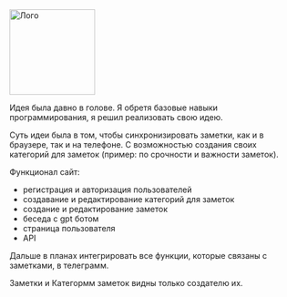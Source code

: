<img src="https://github.com/gInnaro/iToDo/assets/106085169/0f62d525-0f03-4ab4-9677-389e11e390f0" alt="Лого" width="150">

Идея была давно в голове. Я обретя базовые навыки программирования, я решил реализовать свою идею.

Суть идеи была в том, чтобы синхронизировать заметки, как и в браузере, так и на телефоне. С возможностью создания своих категорий для заметок (пример: по срочности и важности заметок). 

Функционал сайт:
- регистрация и авторизация пользователей
- создавание и редактирование категорий для заметок
- создание и редактирование заметок
- беседа с gpt ботом
- страница пользователя
- API

Дальше в планах интегрировать все функции, которые связаны с заметками, в телеграмм.

Заметки и Категормм заметок видны только создателю их.
